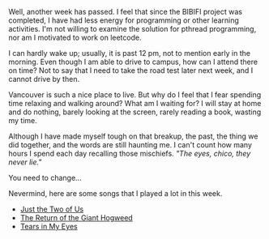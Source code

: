 Well, another week has passed. I feel that since the BIBIFI project was completed, I have had less energy for programming or other learning activities. I'm not willing to examine the solution for pthread programming, nor am I motivated to work on leetcode.

I can hardly wake up; usually, it is past 12 pm, not to mention early in the morning. Even though I am able to drive to campus, how can I attend there on time? Not to say that I need to take the road test later next week, and I cannot drive by then.

Vancouver is such a nice place to live. But why do I feel that I fear spending time relaxing and walking around? What am I waiting for? I will stay at home and do nothing, barely looking at the screen, rarely reading a book, wasting my time.

Although I have made myself tough on that breakup, the past, the thing we did together, and the words are still haunting me. I can't count how many hours I spend each day recalling those mischiefs. *"The eyes, chico, they never lie."*

You need to change...


Nevermind, here are some songs that I played a lot in this week.
- [Just the Two of Us](https://open.spotify.com/track/1ko2lVN0vKGUl9zrU0qSlT)
- [The Return of the Giant Hogweed](https://open.spotify.com/track/1oWh9ZsPP0pWaw7T5yAwgf)
- [Tears in My Eyes](https://open.spotify.com/track/3mJ9Q5SqggJW1EDs0YVASq)
